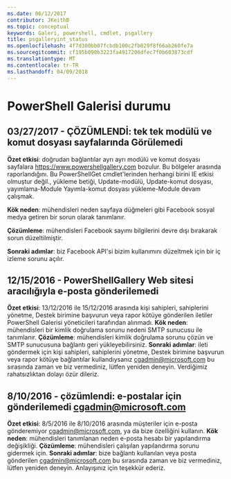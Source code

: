 ```yaml
---
ms.date: 06/12/2017
contributor: JKeithB
ms.topic: conceptual
keywords: Galeri, powershell, cmdlet, psgallery
title: psgalleryint_status
ms.openlocfilehash: 4f7d300bb07fcbdb100c2fb029f8f66ab260fe7a
ms.sourcegitcommit: cf195b090b3223fa4917206dfec7f0b603873cdf
ms.translationtype: MT
ms.contentlocale: tr-TR
ms.lasthandoff: 04/09/2018
---
```

<a name="powershell-gallery-status"></a>PowerShell Galerisi durumu
=========================

## <a name="03272017---resolved-unable-to-see-individual-module-and-script-pages"></a>03/27/2017 - ÇÖZÜMLENDİ: tek tek modülü ve komut dosyası sayfalarında Görülemedi

__Özet etkisi__: doğrudan bağlantılar ayrı ayrı modülü ve komut dosyası sayfalara https://www.powershellgallery.com bozulur. Bu bölgeler arasında raporlandığını. Bu PowerShellGet cmdlet'lerinden herhangi birini IE etkisi olmuştur değil., yükleme betiği, Update-modülü, Update-komut dosyası, yayımlama-Module Yayımla-komut dosyası yükleme-Module devam çalışmak.

__Kök neden__: mühendisleri neden sayfaya düğmeleri gibi Facebook sosyal medya getiren bir sorun olarak tanımlanır.

__Çözümleme__: mühendisleri Facebook sayımı bilgilerini devre dışı bırakarak sorun düzeltilmiştir.

__Sonraki adımlar__: biz Facebook API'si bizim kullanımını düzeltmek için bir iç izleme sorunu açılır.

## <a name="12152016---unable-to-send-emails-via-powershellgallery-website"></a>12/15/2016 - PowerShellGallery Web sitesi aracılığıyla e-posta gönderilemedi

__Özet etkisi__: 13/12/2016 ile 15/12/2016 arasında kişi sahipleri, sahiplerini yönetme, Destek birimine başvurun veya rapor kötüye gönderilen iletiler PowerShell Galerisi yöneticileri tarafından alınmadı.
__Kök neden__: mühendisleri bir kimlik doğrulama sorunu nedeni SMTP sunucusu ile tanımlanır.
__Çözümleme__: mühendisleri kimlik doğrulama sorunu çözün ve SMTP sunucusuna bağlantı geri yükleyebilirsiniz.
__Sonraki adımlar__: ileti göndermek için kişi sahipleri, sahiplerini yönetme, Destek birimine başvurun veya rapor kötüye bağlantılar kullandıysanız cgadmin@microsoft.com bu sırasında zaman ve biz vermediniz, lütfen yeniden deneyin. Verdiğimiz rahatsızlıktan dolayı özür dileriz.


## <a name="8102016---resolved-unable-to-send-emails-to-cgadminmicrosoftcom"></a>8/10/2016 - çözümlendi: e-postalar için gönderilemedi cgadmin@microsoft.com
__Özet etkisi__: 8/5/2016 ile 8/10/2016 arasında müşteriler için e-posta gönderemiyor cgadmin@microsoft.com, ya da bize özelliğini kullanın.
__Kök neden__: mühendisleri tanımlanan neden e-posta hesabı bir yapılandırma değişikliği.
__Çözümleme__: mühendisleri çalışılan yapılandırma sorunu gidermek için.
__Sonraki adımlar__: bize bağlantı kullanılan veya posta gönderilen cgadmin@microsoft.com bu sırasında zaman ve biz vermediniz, lütfen yeniden deneyin. Anlayışınız için teşekkür ederiz.